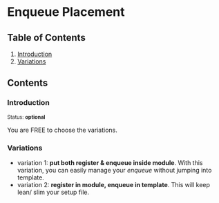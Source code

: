 # Enqueue Placement

## Table of Contents

  1. [Introduction](#introduction)
  2. [Variations](#variations)


## Contents

### Introduction

<sup>Status: **optional**</sup>

You are FREE to choose the variations.

### Variations

- variation 1: **put both register & enqueue inside module**.
With this variation, you can easily manage your *enqueue* without jumping into template.
- variation 2: **register in module, enqueue in template**.
This will keep lean/ slim your setup file.
